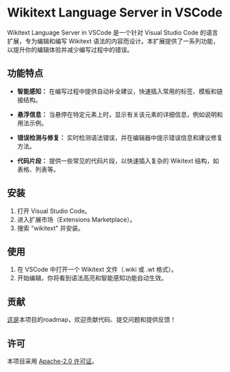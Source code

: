 # Wikitext Language Server in VSCode

Wikitext Language Server in VSCode 是一个针对 Visual Studio Code 的语言扩展，专为编辑和编写 Wikitext 语法的内容而设计。本扩展提供了一系列功能，以提升你的编辑体验并减少编写过程中的错误。

## 功能特点

- **智能感知：** 在编写过程中提供自动补全建议，快速插入常用的标签、模板和链接结构。

- **悬浮信息：** 当悬停在特定元素上时，显示有关该元素的详细信息，例如说明和用法示例。

- **错误检测与修复：** 实时检测语法错误，并在编辑器中提示错误信息和建议修复方法。

- **代码片段：** 提供一些常见的代码片段，以快速插入复杂的 Wikitext 结构，如表格、列表等。

## 安装

1. 打开 Visual Studio Code。
2. 进入扩展市场（Extensions Marketplace）。
3. 搜索 "wikitext" 并安装。

## 使用

1. 在 VSCode 中打开一个 Wikitext 文件（.wiki 或 .wt 格式）。
2. 开始编辑，你将看到语法高亮和智能感知功能自动生效。

## 贡献

[这是](./docs/roadmap.md)本项目的roadmap，欢迎贡献代码、提交问题和提供反馈！

## 许可

本项目采用 [Apache-2.0 许可证](LICENSE)。
